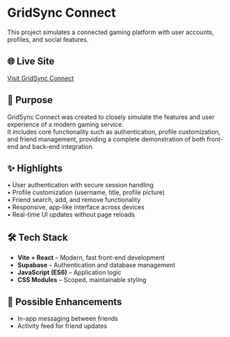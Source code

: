 # GridSync Connect  
This project simulates a connected gaming platform with user accounts, profiles, and social features.

## 🌐 Live Site  
[Visit GridSync Connect](https://your-live-link.com) <!-- Replace with your live site link -->

## 🎯 Purpose  
GridSync Connect was created to closely simulate the features and user experience of a modern gaming service.  
It includes core functionality such as authentication, profile customization, and friend management, providing a complete demonstration of both front-end and back-end integration.

## ✨ Highlights  
• User authentication with secure session handling  
• Profile customization (username, title, profile picture)  
• Friend search, add, and remove functionality  
• Responsive, app-like interface across devices  
• Real-time UI updates without page reloads  

## 🛠 Tech Stack  
- **Vite + React** – Modern, fast front-end development  
- **Supabase** – Authentication and database management  
- **JavaScript (ES6)** – Application logic  
- **CSS Modules** – Scoped, maintainable styling

## 📌 Possible Enhancements  
- In-app messaging between friends  
- Activity feed for friend updates

